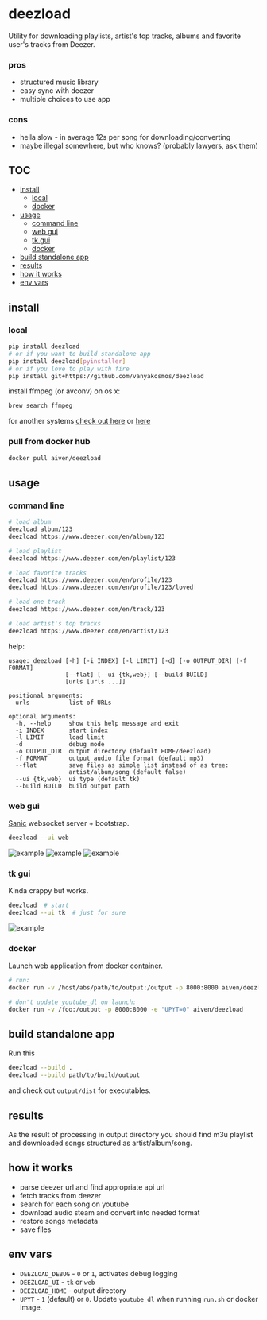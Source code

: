 # deezload

Utility for downloading playlists, artist's top tracks, albums and favorite user's tracks from Deezer.

### pros

- structured music library
- easy sync with deezer
- multiple choices to use app

### cons

- hella slow - in average 12s per song for downloading/converting
- maybe illegal somewhere, but who knows? (probably lawyers, ask them)

## TOC

- [install](#install)
  - [local](#local)
  - [docker](#pull-from-docker-hub)
- [usage](#usage)
	- [command line](#command-line)
  - [web gui](#web-gui)
  - [tk gui](#tk-gui)
  - [docker](#docker)
- [build standalone app](#build-standalone-app)
- [results](#results)
- [how it works](#how-it-works)
- [env vars](#env-vars)


## install

### local
```bash
pip install deezload
# or if you want to build standalone app
pip install deezload[pyinstaller]
# or if you love to play with fire
pip install git+https://github.com/vanyakosmos/deezload
```

install ffmpeg (or avconv) on os x:
```bash
brew search ffmpeg
```
for another systems [check out here](https://github.com/adaptlearning/adapt_authoring/wiki/Installing-FFmpeg) or [here](https://duckduckgo.com/?q=install+ffmpeg)

### pull from docker hub

```bash
docker pull aiven/deezload
```

## usage

### command line

```bash
# load album
deezload album/123
deezload https://www.deezer.com/en/album/123

# load playlist
deezload https://www.deezer.com/en/playlist/123

# load favorite tracks
deezload https://www.deezer.com/en/profile/123
deezload https://www.deezer.com/en/profile/123/loved

# load one track
deezload https://www.deezer.com/en/track/123

# load artist's top tracks
deezload https://www.deezer.com/en/artist/123
```

help:
```
usage: deezload [-h] [-i INDEX] [-l LIMIT] [-d] [-o OUTPUT_DIR] [-f FORMAT]
                [--flat] [--ui {tk,web}] [--build BUILD]
                [urls [urls ...]]

positional arguments:
  urls           list of URLs

optional arguments:
  -h, --help     show this help message and exit
  -i INDEX       start index
  -l LIMIT       load limit
  -d             debug mode
  -o OUTPUT_DIR  output directory (default HOME/deezload)
  -f FORMAT      output audio file format (default mp3)
  --flat         save files as simple list instead of as tree:
                 artist/album/song (default false)
  --ui {tk,web}  ui type (default tk)
  --build BUILD  build output path
```


### web gui

[Sanic](https://github.com/huge-success/sanic) websocket server + bootstrap.

```bash
deezload --ui web
```

![example](screenshots/web1.png)
![example](screenshots/web2.png)
![example](screenshots/web3.png)

### tk gui

Kinda crappy but works.

```bash
deezload  # start
deezload --ui tk  # just for sure
```

![example](screenshots/tk1.png)


### docker

Launch web application from docker container.

```bash
# run:
docker run -v /host/abs/path/to/output:/output -p 8000:8000 aiven/deezload

# don't update youtube_dl on launch:
docker run -v /foo:/output -p 8000:8000 -e "UPYT=0" aiven/deezload
```


## build standalone app

Run this
```bash
deezload --build .
deezload --build path/to/build/output
```
and check out `output/dist` for executables.


## results

As the result of processing in output directory you should find m3u playlist and downloaded songs structured as artist/album/song.


## how it works

- parse deezer url and find appropriate api url
- fetch tracks from deezer
- search for each song on youtube
- download audio steam and convert into needed format
- restore songs metadata
- save files


## env vars

- `DEEZLOAD_DEBUG` - `0` or `1`, activates debug logging
- `DEEZLOAD_UI` - `tk` or `web`
- `DEEZLOAD_HOME` - output directory
- `UPYT` - `1` (default) or `0`. Update `youtube_dl` when running `run.sh` or docker image.
